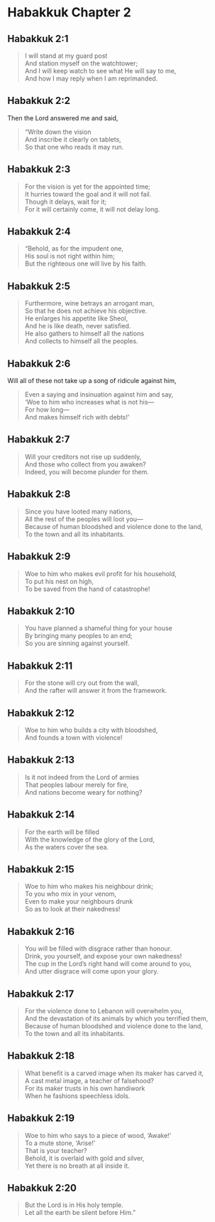 # Habakkuk Chapter 2

## Habakkuk 2:1

> I will stand at my guard post  
> And station myself on the watchtower;  
> And I will keep watch to see what He will say to me,  
> And how I may reply when I am reprimanded.

## Habakkuk 2:2

Then the Lord answered me and said,

> “Write down the vision  
> And inscribe it clearly on tablets,  
> So that one who reads it may run.

## Habakkuk 2:3

> For the vision is yet for the appointed time;  
> It hurries toward the goal and it will not fail.  
> Though it delays, wait for it;  
> For it will certainly come, it will not delay long.

## Habakkuk 2:4

> “Behold, as for the impudent one,  
> His soul is not right within him;  
> But the righteous one will live by his faith.

## Habakkuk 2:5

> Furthermore, wine betrays an arrogant man,  
> So that he does not achieve his objective.  
> He enlarges his appetite like Sheol,  
> And he is like death, never satisfied.  
> He also gathers to himself all the nations  
> And collects to himself all the peoples.

## Habakkuk 2:6

Will all of these not take up a song of ridicule against him,

> Even a saying and insinuation against him and say,  
> ‘Woe to him who increases what is not his—  
> For how long—  
> And makes himself rich with debts!’

## Habakkuk 2:7

> Will your creditors not rise up suddenly,  
> And those who collect from you awaken?  
> Indeed, you will become plunder for them.

## Habakkuk 2:8

> Since you have looted many nations,  
> All the rest of the peoples will loot you—  
> Because of human bloodshed and violence done to the land,  
> To the town and all its inhabitants.

## Habakkuk 2:9

> Woe to him who makes evil profit for his household,  
> To put his nest on high,  
> To be saved from the hand of catastrophe!

## Habakkuk 2:10

> You have planned a shameful thing for your house  
> By bringing many peoples to an end;  
> So you are sinning against yourself.

## Habakkuk 2:11

> For the stone will cry out from the wall,  
> And the rafter will answer it from the framework.

## Habakkuk 2:12

> Woe to him who builds a city with bloodshed,  
> And founds a town with violence!

## Habakkuk 2:13

> Is it not indeed from the Lord of armies  
> That peoples labour merely for fire,  
> And nations become weary for nothing?

## Habakkuk 2:14

> For the earth will be filled  
> With the knowledge of the glory of the Lord,  
> As the waters cover the sea.

## Habakkuk 2:15

> Woe to him who makes his neighbour drink;  
> To you who mix in your venom,  
> Even to make your neighbours drunk  
> So as to look at their nakedness!

## Habakkuk 2:16

> You will be filled with disgrace rather than honour.  
> Drink, you yourself, and expose your own nakedness!  
> The cup in the Lord’s right hand will come around to you,  
> And utter disgrace will come upon your glory.

## Habakkuk 2:17

> For the violence done to Lebanon will overwhelm you,  
> And the devastation of its animals by which you terrified them,  
> Because of human bloodshed and violence done to the land,  
> To the town and all its inhabitants.

## Habakkuk 2:18

> What benefit is a carved image when its maker has carved it,  
> A cast metal image, a teacher of falsehood?  
> For its maker trusts in his own handiwork  
> When he fashions speechless idols.

## Habakkuk 2:19

> Woe to him who says to a piece of wood, ‘Awake!’  
> To a mute stone, ‘Arise!’  
> That is your teacher?  
> Behold, it is overlaid with gold and silver,  
> Yet there is no breath at all inside it.

## Habakkuk 2:20

> But the Lord is in His holy temple.  
> Let all the earth be silent before Him.”
